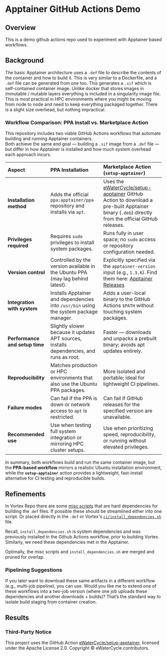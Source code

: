 # Apptainer GitHub Actions Demo

## Overview
This is a demo github actions repo used to experiment with Apptainer based workflows.

## Background
The basic Apptainer architecture uses a `.def` file to describe the contents of the container and how to build it. This is very similar to a Dockerfile, and a `.def` file can be generated from one too. This generates a `.sif` which is self-contained container image. Unlike docker that stores images in immutable / mutable layers everything is included in a singularity image file. This is most practical in HPC environments where you might be moving from node to node and need to keep everything packaged together. There is a slight size overhead, but nothing impractical.

<!-- ## Apptainer for Github Actions Approaches
There are two main approaches for to enable Apptainer in GitHub Actions. -->

### Workflow Comparison: PPA Install vs. Marketplace Action

This repository includes two viable GitHub Actions workflows that automate building and running Apptainer containers.  
Both achieve the same end goal — building a `.sif` image from a `.def` file — but differ in how Apptainer is installed and how much system overhead each approach incurs.

| Aspect | **PPA Installation** | **Marketplace Action (`setup-apptainer`)** |
|:-------|:----------------------|:-------------------------------------------|
| **Installation method** | Adds the official `ppa:apptainer/ppa` repository and installs via `apt`. | Uses the [eWaterCycle/setup-apptainer](https://github.com/eWaterCycle/setup-apptainer) GitHub Action to download a pre-built Apptainer binary (`.deb`) directly from the official GitHub releases. |
| **Privileges required** | Requires `sudo` privileges to install system packages. | Runs fully in user space; no `sudo` access or repository configuration needed. |
| **Version control** | Controlled by the version available in the Ubuntu PPA (may lag behind latest). | Explicitly specified via the `apptainer-version` input (e.g., `1.3.6`). Find them here: [Apptainer Releases](https://github.com/apptainer/apptainer/releases) |
| **Integration with system** | Installs Apptainer and dependencies into `/usr/bin` using the system package manager. | Adds a user-local binary to the GitHub Actions `$PATH` without touching system packages. |
| **Performance and setup time** | Slightly slower because it updates APT sources, installs dependencies, and runs as root. | Faster — downloads and unpacks a prebuilt binary; avoids apt updates entirely. |
| **Reproducibility** | Matches production or HPC environments that also use the Ubuntu PPA packages. | More isolated and portable; ideal for lightweight CI pipelines. |
| **Failure modes** | Can fail if the PPA is down or network access to `apt` is restricted. | Can fail if GitHub releases for the specified version are unavailable. |
| **Recommended use** | Use when testing full system integration or mirroring HPC cluster setups. | Use when prioritizing speed, reproducibility, or running without elevated privileges. |

In summary, both workflows build and run the same container image, but the **PPA-based workflow** mirrors a realistic Ubuntu installation environment, while the **`setup-apptainer`** action provides a lightweight, fast-install alternative for CI testing and reproducible builds.

## Refinements
In Vortex Repo there are some [misc scripts](https://github.com/vortexgpgpu/vortex/tree/master/miscs/apptainer) that are hard dependencies for building the .`def` files. If possible these should be streamlined either into one script. Or placed directly in the `.def` or Vortex's [`ci/install_dependencies.sh`](https://github.com/vortexgpgpu/vortex/blob/master/ci/install_dependencies.sh) file.

Recall, `install_dependencies.sh` is system dependencies and was previously installed in the Github Actions workflow, prior to building Vortex. Similarly, we need these dependencies met in the Apptainer.

Optimally, the misc scripts and `install_dependencies.sh` are merged and pruned for overlap.

### Pipelining Suggestions
If you later want to download these same artifacts in a different workflow (e.g., multi-job pipeline), you can use. Would you like me to extend one of these workflows into a two-job version (where one job uploads these dependencies and another downloads + builds)? That’s the standard way to isolate build staging from container creation.


## Results



### Third-Party Notice

This project uses the GitHub Action [eWaterCycle/setup-apptainer](https://github.com/eWaterCycle/setup-apptainer),
licensed under the Apache License 2.0.
Copyright © eWaterCycle contributors.